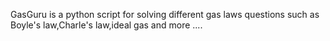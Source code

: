 GasGuru is a python script for solving different gas laws questions such as Boyle's law,Charle's law,ideal gas and more ....

